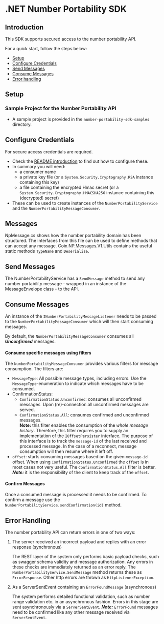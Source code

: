 # .NET Number Portability SDK

## Introduction

This SDK supports secured access to the number portability API.

For a quick start, follow the steps below:
* [Setup](#setup)
* [Configure Credentials](#configure-credentials)
* [Send Messages](#send-messages)
* [Consume Messages](#consume-messages)
* [Error handling](#error-handling)


## Setup

### Sample Project for the Number Portability API
- A sample project is provided in the `number-portability-sdk-samples` directory.

## Configure Credentials

For secure access credentials are required.
- Check the [README introduction](../README.md#introduction) to find out how to configure these.
- In summary you will need:
    - a consumer name
    - a private key file (or a `System.Security.Cryptography.RSA` instance containing this key)
    - a file containing the encrypted Hmac secret
    (or a `System.Security.Cryptography.HMACSHA256` instance containing this (decrypted) secret)
- These can be used to create instances of the `NumberPortabilityService` and  the `NumberPortabilityMessageConsumer`.

## Messages

NpMessage.cs shows how the number portability domain has been structured.
The interfaces from this file can be used to define methods that can accept any message.
Coin.NP.Messages.V1.Utils contains the useful static methods `TypeName` and `Deserialize`.

## Send Messages

The NumberPortabilityService has a `SendMessage` method to send any number portability message - wrapped in an instance of the MessageEnvelope class -
to the API.

## Consume Messages

An instance of the `INumberPortabilityMessageListener` needs to be passed to the `NumberPortabilityMessageConsumer` which will then start consuming messages.

By default, the `NumberPortabilityMessageConsumer` consumes all ***Unconfirmed*** messages. 


#### Consume specific messages using filters
The `NumberPortabilityMessageConsumer` provides various filters for message consumption. The filters are:
- `MessageType`: All possible message types, including errors. Use the `MessageType`-enumeration to indicate which messages have to be consumed.
- ConfirmationStatus: 
    - `ConfirmationStatus.Unconfirmed`: consumes all unconfirmed messages. Upon (re)-connection all unconfirmed messages are served.
    - `ConfirmationStatus.All`: consumes confirmed and unconfirmed messages.  
    **Note:** this filter enables the consumption of the *whole message history*.
    Therefore, this filter requires you to supply an implementation of the `IOffsetPersister` interface.
    The purpose of this interface is to track the `message-id` of the last received and processed message.
    In the case of a reconnect, message consumption will then resume where it left off.
- `offset`: starts consuming messages based on the given `message-id` offset.
When using `ConfirmationStatus.Unconfirmed` the `offset` is in most cases not very useful. The `ConfirmationStatus.All` filter is better.
***Note:*** it is the responsibility of the client to keep track of the `offset`.

#### Confirm Messages
Once a consumed message is processed it needs to be confirmed.
To confirm a message use the `NumberPortabilityService.sendConfirmation(id)` method.


## Error Handling

The number portability API can return errors in one of two ways:

1. The server received an incorrect payload and replies with an error response (synchronous)

    The REST layer of the system only performs basic payload checks, such as swagger schema validity and message authorization.
    Any errors in these checks are immediately returned as an error reply.
    The `NumberPortabilityService.SendMessage` method returns these as `ErrorResponse`.
    Other http errors are thrown as `HttpListenerException`.
    
2. As a ServerSentEvent containing an `ErrorFoundMessage` (asynchronous)

    The system performs detailed functional validation, such as number range validation etc. in an asynchronous fashion.
    Errors in this stage are sent asynchronously via a `ServerSentEvent`.
    ***Note:*** `ErrorFound` messages need to be confirmed like any other message received via `ServerSentEvent`.